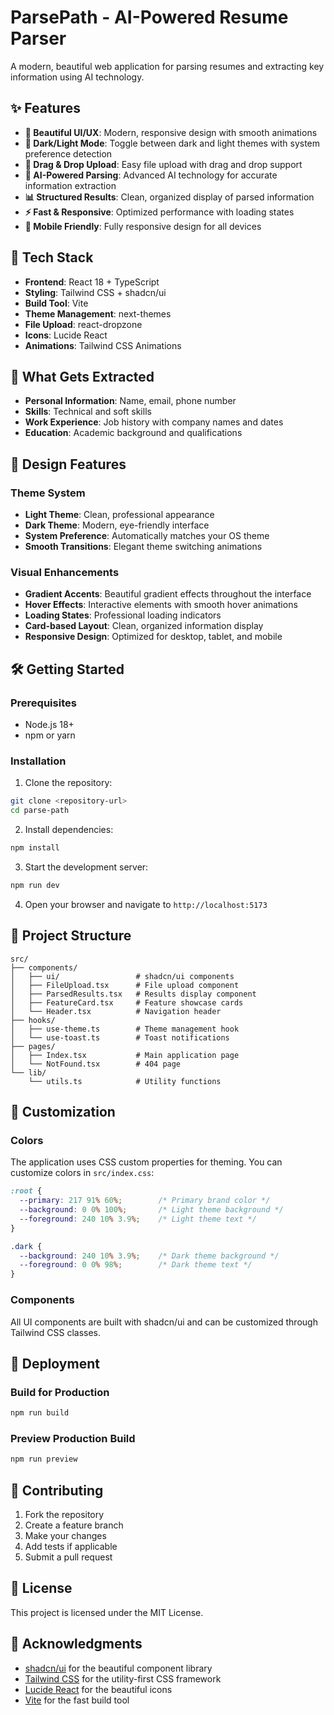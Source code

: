 # ParsePath - AI-Powered Resume Parser

A modern, beautiful web application for parsing resumes and extracting key information using AI technology.

## ✨ Features

- **🎨 Beautiful UI/UX**: Modern, responsive design with smooth animations
- **🌙 Dark/Light Mode**: Toggle between dark and light themes with system preference detection
- **📁 Drag & Drop Upload**: Easy file upload with drag and drop support
- **🤖 AI-Powered Parsing**: Advanced AI technology for accurate information extraction
- **📊 Structured Results**: Clean, organized display of parsed information
- **⚡ Fast & Responsive**: Optimized performance with loading states
- **📱 Mobile Friendly**: Fully responsive design for all devices

## 🚀 Tech Stack

- **Frontend**: React 18 + TypeScript
- **Styling**: Tailwind CSS + shadcn/ui
- **Build Tool**: Vite
- **Theme Management**: next-themes
- **File Upload**: react-dropzone
- **Icons**: Lucide React
- **Animations**: Tailwind CSS Animations

## 🎯 What Gets Extracted

- **Personal Information**: Name, email, phone number
- **Skills**: Technical and soft skills
- **Work Experience**: Job history with company names and dates
- **Education**: Academic background and qualifications

## 🎨 Design Features

### Theme System
- **Light Theme**: Clean, professional appearance
- **Dark Theme**: Modern, eye-friendly interface
- **System Preference**: Automatically matches your OS theme
- **Smooth Transitions**: Elegant theme switching animations

### Visual Enhancements
- **Gradient Accents**: Beautiful gradient effects throughout the interface
- **Hover Effects**: Interactive elements with smooth hover animations
- **Loading States**: Professional loading indicators
- **Card-based Layout**: Clean, organized information display
- **Responsive Design**: Optimized for desktop, tablet, and mobile

## 🛠️ Getting Started

### Prerequisites
- Node.js 18+ 
- npm or yarn

### Installation

1. Clone the repository:
```bash
git clone <repository-url>
cd parse-path
```

2. Install dependencies:
```bash
npm install
```

3. Start the development server:
```bash
npm run dev
```

4. Open your browser and navigate to `http://localhost:5173`

## 📁 Project Structure

```
src/
├── components/
│   ├── ui/                 # shadcn/ui components
│   ├── FileUpload.tsx      # File upload component
│   ├── ParsedResults.tsx   # Results display component
│   ├── FeatureCard.tsx     # Feature showcase cards
│   └── Header.tsx          # Navigation header
├── hooks/
│   ├── use-theme.ts        # Theme management hook
│   └── use-toast.ts        # Toast notifications
├── pages/
│   ├── Index.tsx           # Main application page
│   └── NotFound.tsx        # 404 page
└── lib/
    └── utils.ts            # Utility functions
```

## 🎨 Customization

### Colors
The application uses CSS custom properties for theming. You can customize colors in `src/index.css`:

```css
:root {
  --primary: 217 91% 60%;        /* Primary brand color */
  --background: 0 0% 100%;       /* Light theme background */
  --foreground: 240 10% 3.9%;    /* Light theme text */
}

.dark {
  --background: 240 10% 3.9%;    /* Dark theme background */
  --foreground: 0 0% 98%;        /* Dark theme text */
}
```

### Components
All UI components are built with shadcn/ui and can be customized through Tailwind CSS classes.

## 🚀 Deployment

### Build for Production
```bash
npm run build
```

### Preview Production Build
```bash
npm run preview
```

## 🤝 Contributing

1. Fork the repository
2. Create a feature branch
3. Make your changes
4. Add tests if applicable
5. Submit a pull request

## 📄 License

This project is licensed under the MIT License.

## 🙏 Acknowledgments

- [shadcn/ui](https://ui.shadcn.com/) for the beautiful component library
- [Tailwind CSS](https://tailwindcss.com/) for the utility-first CSS framework
- [Lucide React](https://lucide.dev/) for the beautiful icons
- [Vite](https://vitejs.dev/) for the fast build tool
